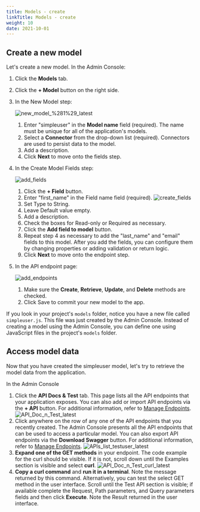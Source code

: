 ```yaml
---
title: Models - create
linkTitle: Models - create
weight: 10
date: 2021-10-01
---
```


## Create a new model

Let's create a new model. In the Admin Console:

1. Click the **Models** tab.
1. Click the **\+ Model** button on the right side.
1. In the New Model step:

    ![new_model_%281%29_latest](/Images/55476489_new_model_(1)_latest.png)

    1. Enter "simpleuser" in the **Model name** field (required). The name must be unique for all of the application's models.
    1. Select a **Connector** from the drop-down list (required). Connectors are used to persist data to the model.
    1. Add a description.
    1. Click **Next** to move onto the fields step.
1. In the Create Model Fields step:

    ![add_fields](/Images/add_fields.png)

    1. Click the **\+ Field** button.
    1. Enter "first_name" in the Field name field (required).
    ![create_fields](/Images/create_fields.png)
    1. Set Type to String.
    1. Leave Default value empty.
    1. Add a description.
    1. Check the boxes for Read-only or Required as necessary.
    1. Click the **Add field to model** button.
    1. Repeat step 4 as necessary to add the "last_name" and "email" fields to this model. After you add the fields, you can configure them by changing properties or adding validation or return logic.
    1. Click **Next** to move onto the endpoint step.
1. In the API endpoint page:

    ![add_endpoints](/Images/add_endpoints.png)

    1. Make sure the **Create**, **Retrieve**, **Update**, and **Delete** methods are checked.
    1. Click Save to commit your new model to the app.

If you look in your project's `models` folder, notice you have a new file called `simpleuser.js`. This file was just created by the Admin Console. Instead of creating a model using the Admin Console, you can define one using JavaScript files in the project's `models` folder.

## Access model data

Now that you have created the simpleuser model, let's try to retrieve the model data from the application.

In the Admin Console

1. Click the **API Docs & Test** tab. This page lists all the API endpoints that your application exposes. You can also add or import API endpoints via the **\+ API** button. For additional information, refer to [Manage Endpoints](/docs/developer_guide/flows/manage_endpoints/).
![API_Doc_n_Test_latest](/Images/api_doc_n_test_latest.png)
1. Click anywhere on the row of any one of the API endpoints that you recently created. The Admin Console presents all the API endpoints that can be used to access a particular model. You can also export API endpoints via the **Download Swagger** button. For additional information, refer to [Manage Endpoints](/docs/developer_guide/flows/manage_endpoints/).
![APIs_list_testuser_latest](/Images/apis_list_testuser_latest.png)
1. **Expand one of the GET methods** in your endpoint. The code example for the curl should be visible. If it is not, scroll down until the Examples section is visible and select **curl**.
![API_Doc_n_Test_curl_latest](/Images/api_doc_n_test_curl_latest.png)
1. **Copy a curl command** and **run it in a terminal**. Note the message returned by this command. Alternatively, you can test the select GET method in the user interface. Scroll until the Test API section is visible; if available complete the Request, Path parameters, and Query parameters fields and then click **Execute**. Note the Result returned in the user interface.
